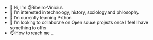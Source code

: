 - 👋 Hi, I’m @Ribeiro-Vinicius
- 👀 I’m interested in technology, history, sociology and philosophy.
- 🌱 I’m currently learning Python
- 💞️ I’m looking to collaborate on Open souce projects once I feel I have something to offer
- 📫 How to reach me ...

<!---
Ribeiro-Vinicius/Ribeiro-Vinicius is a ✨ special ✨ repository because its `README.md` (this file) appears on your GitHub profile.
You can click the Preview link to take a look at your changes.
--->
